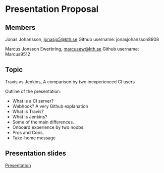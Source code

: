 # Presentation Proposal

## Members
Jonas Johansson, jonasjo5@kth.se
Github username: jonasjohansson8908

Marcus Jonsson Ewerbring, marcusew@kth.se
Github username: Marcus9512

## Topic
Travis vs Jenkins, A comparison by two inexperienced CI users

Outline of the presentation:

- What is a CI server?
- Webhook? A very Github explanation
- What is Travis?
- What is Jenkins?
- Some of the main differences.
- Onboard experience by two noobs.
- Pros and Cons.
- Take-home message

## Presentation slides

[Presentation](https://docs.google.com/presentation/d/1okQoW0INM3xYIT-zKitkigT81571uSvmWhJKIehM08U/edit?usp=sharing)